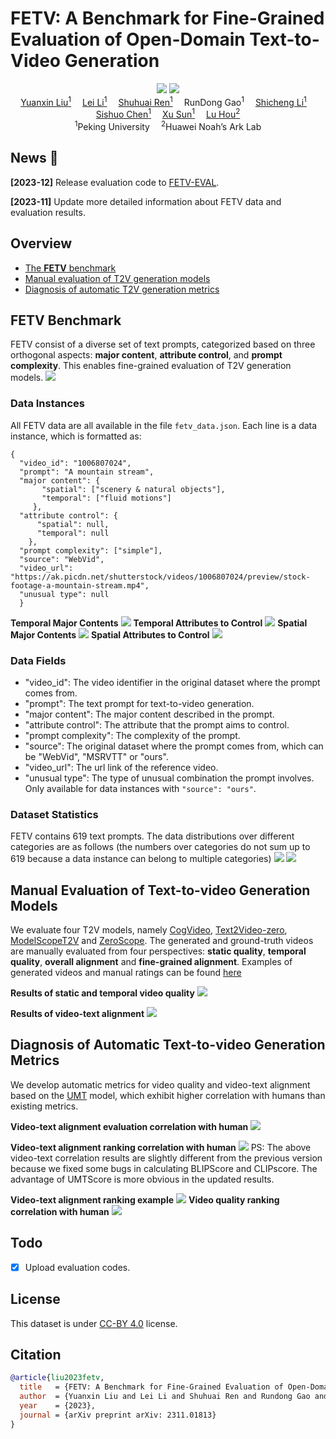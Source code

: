 # FETV: A Benchmark for Fine-Grained Evaluation of Open-Domain Text-to-Video Generation
<div align="center">
    <a href='https://arxiv.org/abs/2311.01813'><img src='https://img.shields.io/badge/ArXiv-2311.01813-red'></a>
    <a href='https://huggingface.co/datasets/lyx97/FETV'><img src='https://img.shields.io/badge/%F0%9F%A4%97%20Hugging%20Face-Dataset-blue'></a>
</div>

<div>
<div align="center">
    <a href='https://llyx97.github.io/' target='_blank'>Yuanxin Liu<sup>1</sup></a>&emsp;
    <a href='https://leili.site/' target='_blank'>Lei Li<sup>1</sup></a>&emsp;
    <a href='https://renshuhuai-andy.github.io/' target='_blank'>Shuhuai Ren<sup>1</sup></a>&emsp;
    RunDong Gao<sup>1</sup>&emsp;
    <a href='https://lscpku.github.io/' target='_blank'>Shicheng Li<sup>1</sup></a>&emsp;
    </br>
    <a href='https://pkucss.github.io/' target='_blank'>Sishuo Chen<sup>1</sup></a>&emsp;
    <a href='https://xusun.org/' target='_blank'>Xu Sun<sup>1</sup></a>&emsp;
    <a href='https://houlu369.github.io/' target='_blank'>Lu Hou<sup>2</sup></a>
</div>
<div>
<div align="center">
    <sup>1</sup>Peking University&emsp;
    <sup>2</sup>Huawei Noah’s Ark Lab
    
</div>

## News 🚀
**[2023-12]** Release evaluation code to [FETV-EVAL](https://github.com/llyx97/FETV-EVAL).    
    
**[2023-11]** Update more detailed information about FETV data and evaluation results.

## Overview
- [The **FETV** benchmark](#fetv)
- [Manual evaluation of T2V generation models](#manual_eval)
- [Diagnosis of automatic T2V generation metrics](#auto_eval)


## <span id="fetv"> FETV Benchmark </span>
FETV consist of a diverse set of text prompts, categorized based on three orthogonal aspects: **major content**, **attribute control**, and **prompt complexity**. This enables fine-grained evaluation of T2V generation models.
![](./Figures/categorization.png)

### Data Instances
All FETV data are all available in the file `fetv_data.json`. Each line is a data instance, which is formatted as:
```
{
  "video_id": "1006807024", 
  "prompt": "A mountain stream", 
  "major content": {
       "spatial": ["scenery & natural objects"], 
       "temporal": ["fluid motions"]
     }, 
  "attribute control": {
      "spatial": null, 
      "temporal": null
    }, 
  "prompt complexity": ["simple"], 
  "source": "WebVid", 
  "video_url": "https://ak.picdn.net/shutterstock/videos/1006807024/preview/stock-footage-a-mountain-stream.mp4",
  "unusual type": null
  }
```
**Temporal Major Contents**
![](./Figures/example_temporal_content.png)
**Temporal Attributes to Control**
![](./Figures/example_temporal_attribute.png)
**Spatial Major Contents**
![](./Figures/example_spatial_content.png)
**Spatial Attributes to Control**
![](./Figures/example_spatial_attribute.png)

### Data Fields
* "video_id": The video identifier in the original dataset where the prompt comes from.
* "prompt": The text prompt for text-to-video generation.
* "major content": The major content described in the prompt.
* "attribute control": The attribute that the prompt aims to control.
* "prompt complexity": The complexity of the prompt.
* "source": The original dataset where the prompt comes from, which can be "WebVid", "MSRVTT" or "ours".
* "video_url": The url link of the reference video.
* "unusual type": The type of unusual combination the prompt involves. Only available for data instances with `"source": "ours"`.

### Dataset Statistics
FETV contains 619 text prompts. The data distributions over different categories are as follows (the numbers over categories do not sum up to 619 because a data instance can belong to multiple categories)
![](./Figures/content_attribute_statistics.png)
![](./Figures/complexity_statistics.png)

## <span id="manual_eval"> Manual Evaluation of Text-to-video Generation Models </span>
We evaluate four T2V models, namely [CogVideo](https://github.com/THUDM/CogVideo), [Text2Video-zero](https://github.com/Picsart-AI-Research/Text2Video-Zero), [ModelScopeT2V](https://modelscope.cn/models/damo/text-to-video-synthesis/summary) and [ZeroScope](https://huggingface.co/cerspense/zeroscope_v2_576w). The generated and ground-truth videos are manually evaluated from four perspectives: **static quality**, **temporal quality**, **overall alignment** and **fine-grained alignment**. Examples of generated videos and manual ratings can be found [here](https://github.com/llyx97/FETV/tree/main/generated_video_examples)

**Results of static and temporal video quality**
![](./Figures/manual_result_quality.jpg)

**Results of video-text alignment**
![](./Figures/manual_result_alignment.jpg)

## <span id="auto_eval"> Diagnosis of Automatic Text-to-video Generation Metrics </span>
We develop automatic metrics for video quality and video-text alignment based on the [UMT](https://github.com/opengvlab/unmasked_teacher) model, which exhibit higher correlation with humans than existing metrics.

**Video-text alignment evaluation correlation with human**
![](./Figures/alignment_correlation.jpg)

**Video-text alignment ranking correlation with human**
![](./Figures/alignment_rank_correlation.png)
PS: The above video-text correlation results are slightly different from the previous version because we fixed some bugs in calculating BLIPScore and CLIPscore. The advantage of UMTScore is more obvious in the updated results.

**Video-text alignment ranking example**
![](./Figures/alignment_rank_example.jpg)
**Video quality ranking correlation with human**
![](./Figures/video_quality_rank_correlation.jpg)


## Todo
- [x] Upload evaluation codes.

## License
This dataset is under [CC-BY 4.0](https://creativecommons.org/licenses/by/4.0/) license.

## Citation
```bibtex
@article{liu2023fetv,
  title   = {FETV: A Benchmark for Fine-Grained Evaluation of Open-Domain Text-to-Video Generation},
  author  = {Yuanxin Liu and Lei Li and Shuhuai Ren and Rundong Gao and Shicheng Li and Sishuo Chen and Xu Sun and Lu Hou},
  year    = {2023},
  journal = {arXiv preprint arXiv: 2311.01813}
}
```
